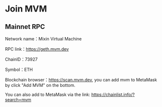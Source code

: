 # Join MVM

## Mainnet RPC

Network name：Mixin Virtual Machine

RPC link：<https://geth.mvm.dev>

ChainID：73927

Symbol：ETH

Blockchain browser：<https://scan.mvm.dev>, you can add mvm to MetaMask by click "Add MVM" on the bottom.

You can also add to MetaMask via the link: <https://chainlist.info/?search=mvm>
